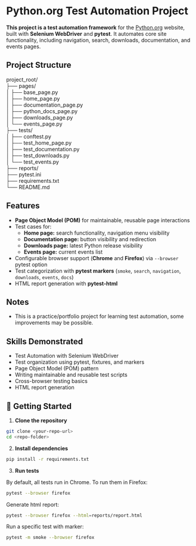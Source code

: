 # Python.org Test Automation Project

**This project is a test automation framework** for the [Python.org](https://www.python.org/) website, built with **Selenium WebDriver** and **pytest**. It automates core site functionality, including navigation, search, downloads, documentation, and events pages.

## Project Structure

project_root/<br>
├── pages/<br>
│ ├── base_page.py<br>
│ ├── home_page.py<br>
│ ├── documentation_page.py<br>
│ ├── python_docs_page.py<br>
│ ├── downloads_page.py<br>
│ └── events_page.py<br>
├── tests/<br>
│ ├── conftest.py<br>
│ ├── test_home_page.py<br>
│ ├── test_documentation.py<br>
│ ├── test_downloads.py<br>
│ └── test_events.py<br>
├── reports/<br>
├── pytest.ini<br>
├── requirements.txt<br>
└── README.md<br>


## Features

- **Page Object Model (POM)** for maintainable, reusable page interactions  
- Test cases for:  
  - **Home page:** search functionality, navigation menu visibility  
  - **Documentation page:** button visibility and redirection  
  - **Downloads page:** latest Python release visibility  
  - **Events page:** current events list  
- Configurable browser support (**Chrome** and **Firefox**) via `--browser` pytest option  
- Test categorization with **pytest markers** (`smoke`, `search`, `navigation`, `downloads`, `events`, `docs`)  
- HTML report generation with **pytest-html**  

## Notes

- This is a practice/portfolio project for learning test automation, some improvements may be possible.

## Skills Demonstrated

- Test Automation with Selenium WebDriver
- Test organization using pytest, fixtures, and markers
- Page Object Model (POM) pattern
- Writing maintainable and reusable test scripts
- Cross-browser testing basics
- HTML report generation

## 🚀 Getting Started

1. **Clone the repository**

```bash
git clone <your-repo-url>
cd <repo-folder>
```

2. **Install dependencies**

```bash
pip install -r requirements.txt
```

3. **Run tests**

By default, all tests run in Chrome. To run them in Firefox:

```bash
pytest --browser firefox
```

Generate html report:

```bash
pytest --browser firefox --html=reports/report.html
```

Run a specific test with marker:

```bash
pytest -m smoke --browser firefox
```
